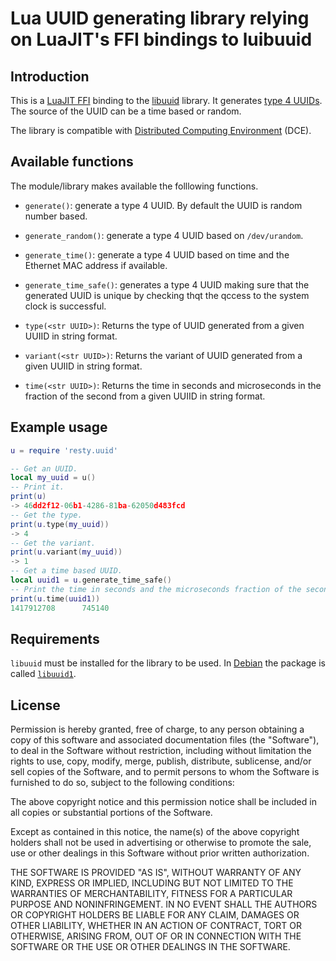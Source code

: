 # Lua UUID generating library relying on LuaJIT's FFI bindings to luibuuid

## Introduction

This is a [LuaJIT FFI](http://luajit.org/ext_ffi.html) binding to the
[libuuid](http://linux.die.net/man/3/libuuid) library. It generates
[type 4 UUIDs](https://en.wikipedia.org/wiki/Universally_unique_identifier#Version_4_.28random.29).
The source of the UUID can be a time based or random.

The library is compatible with
[Distributed Computing Environment](https://en.wikipedia.org/wiki/Distributed_Computing_Environment) (DCE).

## Available functions

The module/library makes available the folllowing functions.

 + `generate()`: generate a type 4 UUID. By default the UUID is random
   number based.

 + `generate_random()`: generate a type 4 UUID based on `/dev/urandom`.
   
 + `generate_time()`: generate a type 4 UUID based on time and the
    Ethernet MAC
    address if available.

 + `generate_time_safe()`: generates a type 4 UUID making sure that
   the generated UUID is unique by checking thqt the qccess to the
   system clock is successful. 

 + `type(<str UUID>)`: Returns the type of UUID generated from a given
   UUIID in string format.

 + `variant(<str UUID>)`: Returns the variant of UUID generated from a
   given UUIID in string format.

 + `time(<str UUID>)`: Returns the time in seconds and microseconds
   in the fraction of the second from a given UUIID in string format. 
        
## Example usage

```lua
u = require 'resty.uuid'

-- Get an UUID.
local my_uuid = u()
-- Print it.
print(u)
-> 46dd2f12-06b1-4286-81ba-62050d483fcd
-- Get the type.
print(u.type(my_uuid))
-> 4
-- Get the variant.
print(u.variant(my_uuid))
-> 1
-- Get a time based UUID.
local uuid1 = u.generate_time_safe()
-- Print the time in seconds and the microseconds fraction of the second.
print(u.time(uuid1))
1417912708      745140

```

## Requirements

`libuuid` must be installed for the library to be used. In
[Debian](http://debian.org) the package is called
[`libuuid1`](https://packages.debian.org/search?keywords=libuuid1).

## License

 Permission is hereby granted, free of charge, to any person obtaining a
 copy of this software and associated documentation files (the "Software"),
 to deal in the Software without restriction, including without limitation
 the rights to use, copy, modify, merge, publish, distribute, sublicense,
 and/or sell copies of the Software, and to permit persons to whom the
 Software is furnished to do so, subject to the following conditions:

 The above copyright notice and this permission notice shall be included in
 all copies or substantial portions of the Software.

 Except as contained in this notice, the name(s) of the above copyright
 holders shall not be used in advertising or otherwise to promote the sale,
 use or other dealings in this Software without prior written authorization.

 THE SOFTWARE IS PROVIDED "AS IS", WITHOUT WARRANTY OF ANY KIND, EXPRESS OR
 IMPLIED, INCLUDING BUT NOT LIMITED TO THE WARRANTIES OF MERCHANTABILITY,
 FITNESS FOR A PARTICULAR PURPOSE AND NONINFRINGEMENT.  IN NO EVENT SHALL
 THE AUTHORS OR COPYRIGHT HOLDERS BE LIABLE FOR ANY CLAIM, DAMAGES OR OTHER
 LIABILITY, WHETHER IN AN ACTION OF CONTRACT, TORT OR OTHERWISE, ARISING
 FROM, OUT OF OR IN CONNECTION WITH THE SOFTWARE OR THE USE OR OTHER
 DEALINGS IN THE SOFTWARE.
